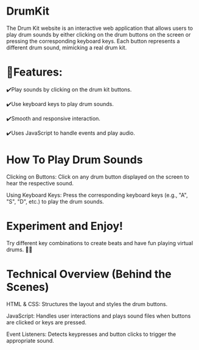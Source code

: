 # DrumKit 
The Drum Kit website is an interactive web application that allows users to play drum sounds by either clicking on the drum buttons on the screen or pressing the corresponding keyboard keys. Each button represents a different drum sound, mimicking a real drum kit.

# 🔹Features:

✔️Play sounds by clicking on the drum kit buttons.

✔️Use keyboard keys to play drum sounds.

✔️Smooth and responsive interaction.

✔️Uses JavaScript to handle events and play audio.

# How To Play Drum Sounds

Clicking on Buttons: 
Click on any drum button displayed on the screen to hear the respective sound.

Using Keyboard Keys:
Press the corresponding keyboard keys (e.g., "A", "S", "D", etc.) to play the drum sounds.

# Experiment and Enjoy!
Try different key combinations to create beats and have fun playing virtual drums. 🎵🥁

# Technical Overview (Behind the Scenes)
HTML & CSS: Structures the layout and styles the drum buttons.

JavaScript: Handles user interactions and plays sound files when buttons are clicked or keys are pressed.

Event Listeners: Detects keypresses and button clicks to trigger the appropriate sound.

